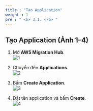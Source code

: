 ```yaml
---
title : "Tạo Application"
weight : 1
pre : " <b> 3.1. </b> "
---
```


## Tạo Application (Ảnh 1–4)

1) Mở **AWS Migration Hub**.  
![1](/images/erp/1.png)

2) Chuyển đến **Applications**.  
![2](/images/erp/2.png)

3) Bấm **Create Application**.  
![3](/images/erp/3.png)

4) Đặt tên application và bấm **Create**.  
![4](/images/erp/4.png)
